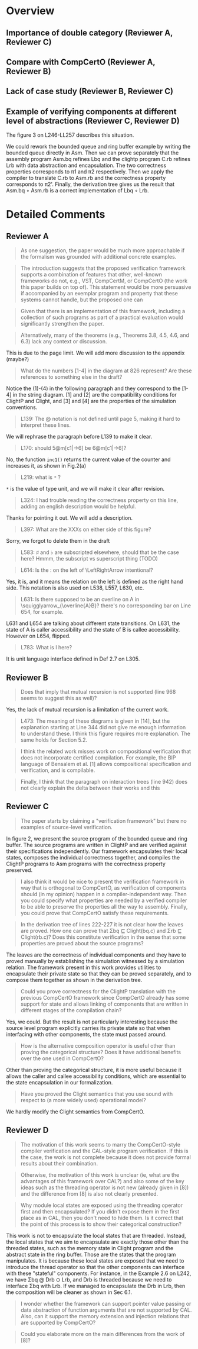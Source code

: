 # Overview

## Importance of double category (Reviewer A, Reviewer C)

## Compare with CompCertO (Reviewer A, Reviewer B)

## Lack of case study (Reviewer B, Reviewer C)

## Example of verifying components at different level of abstractions (Reviewer C, Reviewer D)

The figure 3 on L246-LL257 describes this situation.

We could rework the bounded queue and ring buffer example by writing the bounded
queue directly in Asm. Then we can prove separately that the assembly program
Asm.bq refines Lbq and the clightp program C.rb refines Lrb with data
abstraction and encapsulation. The two correctness properties corresponds to π1
and π2 respectively. Then we apply the compiler to translate C.rb to Asm.rb and
the correctness property corresponds to π2'. Finally, the derivation tree gives
us the result that Asm.bq ∘ Asm.rb is a correct implementation of Lbq ∘ Lrb.


# Detailed Comments

## Reviewer A

> As one suggestion, the paper would be much more approachable if the formalism
> was grounded with additional concrete examples.

> The introduction suggests that the proposed verification framework supports a
> combination of features that other, well-known frameworks do not, e.g., VST,
> CompCertM, or CompCertO (the work this paper builds on top of). This statement
> would be more persuasive if accompanied by an exemplar program and property
> that these systems cannot handle, but the proposed one can

> Given that there is an implementation of this framework, including a
> collection of such programs as part of a practical evaluation would
> significantly strengthen the paper.

> Alternatively, many of the theorems (e.g., Theorems 3.8, 4.5, 4.6, and 6.3)
> lack any context or discussion.

This is due to the page limit. We will add more discussion to the appendix (maybe?)

> What do the numbers [1-4] in the diagram at 826 represent? Are these
> references to something else in the draft?

Notice the (1)-(4) in the following paragraph and they correspond to the [1-4]
in the string diagram. [1] and [2] are the compatibility conditions for ClightP
and Clight, and [3] and [4] are the properties of the simulation conventions.

> L139: The @ notation is not defined until page 5, making it hard to interpret
> these lines.

We will rephrase the paragraph before L139 to make it clear.

> L170: should 5@m[c1|->6] be 6@m[c1|->6]?

No, the function `inc1()` returns the current value of the counter and increases
it, as shown in Fig.2(a)

> L219: what is `*` ?

`*` is the value of type unit, and we will make it clear after revision.

> L324: I had trouble reading the correctness property on this line, adding an
> english description would be helpful.

Thanks for pointing it out. We will add a description.

> L397: What are the XXXs on either side of this figure?

Sorry, we forgot to delete them in the draft

> L583: ♯ and ♭ are subscripted elsewhere, should that be the case here?
Hmmm, the subscript vs superscript thing (TODO)

> L614: Is the : on the left of \LeftRightArrow intentional?

Yes, it is, and it means the relation on the left is defined as the right hand
side. This notation is also used on L538, L557, L630, etc.

> L631: Is there supposed to be an overline on A in
> \squigglyarrow_{\overline{A}B}? there's no corresponding bar on Line 654, for
> example.

L631 and L654 are talking about different state transitions. On L631, the state
of A is caller accessibility and the state of B is callee accessibility. However
on L654, flipped.

> L783: What is I here?

It is unit language interface defined in Def 2.7 on L305.


## Reviewer B

> Does that imply that mutual recursion is not supported (line 968 seems to
> suggest this as well)?

Yes, the lack of mutual recursion is a limitation of the current work.

> L473: The meaning of these diagrams is given in [14], but the explanation
> starting at Line 344 did not give me enough information to understand these. I
> think this figure requires more explanation. The same holds for Section 5.2.

> I think the related work misses work on compositional verification that does
> not incorporate certified compilation. For example, the BIP language of
> Bensalem et al. [1] allows compositional specification and verification, and
> is compilable.

> Finally, I think that the paragraph on interaction trees (line 942) does not
> clearly explain the delta between their works and this

## Reviewer C

> The paper starts by claiming a "verification framework" but there no examples
> of source-level verification.

In figure 2, we present the source program of the bounded queue and ring
buffer. The source programs are written in ClightP and are verified against
their specifications independently. Our framework encapsulates their local
states, composes the individual correctness together, and compiles the ClightP
programs to Asm programs with the correctness property preserved.

> I also think it would be nice to present the verification framework in way
> that is orthogonal to CompCertO, as verification of components should (in my
> opinion) happen in a compiler-independent way. Then you could specify what
> properties are needed by a verified compiler to be able to preserve the
> properties all the way to assembly. Finally, you could prove that CompCertO
> satisfy these requirements.


> In the derivation tree of lines 222-227 it is not clear how the leaves are
> proved. How one can prove that Σbq ⊑ Clight(bq.c) and Σrb ⊑ Clight(rb.c)?
> Does this constitute verification in the sense that some properties are proved
> about the source programs?

The leaves are the correctness of individual components and they have to proved
manually by establishing the simulation witnessed by a simulation relation. The
framework present in this work provides utilities to encapsulate their private
state so that they can be proved separately, and to compose them together as
shown in the derivation tree.

> Could you prove correctness for the ClightP translation with the previous
> CompCertO framework since CompCertO already has some support for state and
> allows linking of components that are written in different stages of the
> compilation chain?

Yes, we could. But the result is not particularly interesting because the source
level program explicitly carries its private state so that when interfacing with
other components, the state must passed around.

> How is the alternative composition operator is useful other than proving the
> categorical structure? Does it have additional benefits over the one used in
> CompCertO?

Other than proving the categorical structure, it is more useful because it
allows the caller and callee accessibility conditions, which are essential to
the state encapsulation in our formalization.

> Have you proved the Clight semantics that you use sound with respect to (a
> more widely used) operational model?

We hardly modify the Clight semantics from CompCertO.

## Reviewer D

> The motivation of this work seems to marry the CompCertO-style compiler
> verification and the CAL-style program verification. If this is the case, the
> work is not complete because it does not provide formal results about their
> combination.

> Otherwise, the motivation of this work is unclear (ie, what are the advantages
> of this framework over CAL?) and also some of the key ideas such as the
> threading operator is not new (already given in [8]) and the difference from
> [8] is also not clearly presented.

> Why module local states are exposed using the threading operator first and
> then encapsulated? If you didn't expose them in the first place as in CAL,
> then you don't need to hide them. Is it correct that the point of this process
> is to show their categorical construction?

This work is not to encapsulate the local states that are threaded. Instead, the
local states that we aim to encapsulate are exactly those other than the
threaded states, such as the memory state in Clight program and the abstract
state in the ring buffer. Those are the states that the program manipulates. It
is because these local states are exposed that we need to introduce the thread
operator so that the other components can interface with these "stateful"
components. For instance, in the Example 2.6 on L242, we have Σbq @ Drb ⊙ Lrb,
and Drb is threaded because we need to interface Σbq with Lrb. If we managed to
encapsulate the Drb in Lrb, then the composition will be cleaner as shown in Sec
6.1.

> I wonder whether the framework can support pointer value passing or data
> abstraction of function arguments that are not supported by CAL. Also, can it
> support the memory extension and injection relations that are supported by
> CompCertO?

> Could you elaborate more on the main differences from the work of [8]?
